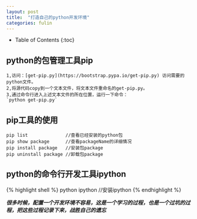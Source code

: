 ```yaml
---
layout: post
title:  "打造自己的python开发环境"
categories: fulin
---
```


* Table of Contents
{:toc}


## python的包管理工具pip
	1,访问：[get-pip.py](https://bootstrap.pypa.io/get-pip.py) 访问需要的python文件。
	2,将源代码copy到一个文本文件，将文本文件重命名的get-pip.py。
	3,通过命令行进入上述文本文件的所在位置，运行一下命令： 
    `python get-pip.py`
    

## pip工具的使用

	pip list              //查看已经安装的python包
    pip show package      //查看packageName的详细情况
	pip install package   //安装包package
	pip uninstall package //卸载包package
   

## python的命令行开发工具ipython

{% highlight shell %}
 python ipython  //安装ipython
{% endhighlight %}



***很多时候，配置一个开发环境不容易，这是一个学习的过程，也是一个过坑的过程，把这些过程记录下来，战胜自己的遗忘***